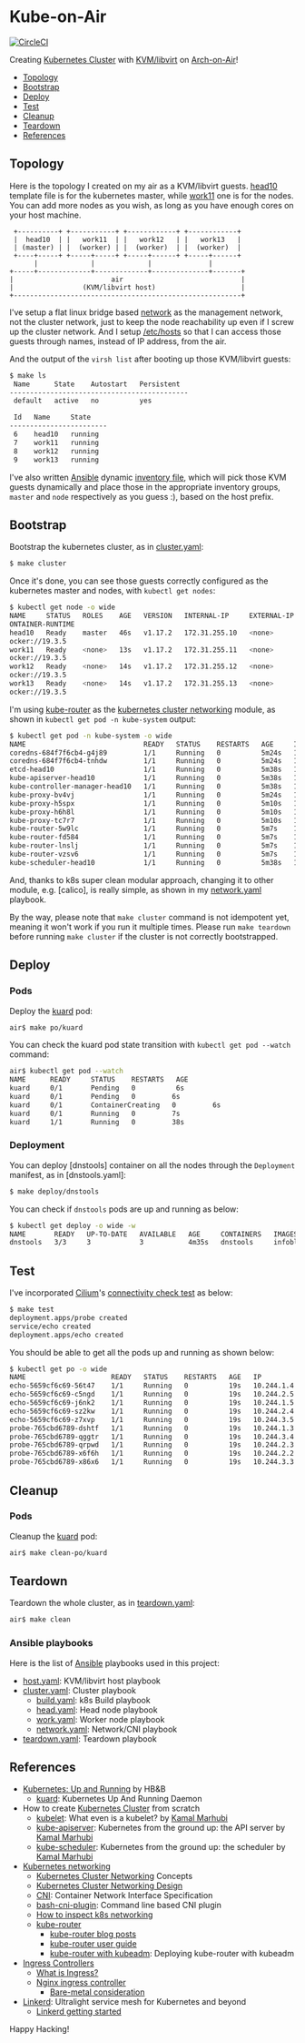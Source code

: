 # Kube-on-Air

[![CircleCI]](https://circleci.com/gh/keithnoguchi/workflows/kube-on-air)

[CircleCI]: https://circleci.com/gh/keithnoguchi/kube-on-air.svg?style=svg

Creating [Kubernetes Cluster] with [KVM/libvirt] on [Arch-on-Air]!

- [Topology](#topology)
- [Bootstrap](#bootstrap)
- [Deploy](#deploy)
- [Test](#test)
- [Cleanup](#cleanup)
- [Teardown](#teardown)
- [References](#references)

[kvm/libvirt]: https://libvirt.org/drvqemu.html
[arch-on-air]: https://github.com/keithnoguchi/arch-on-air/blob/master/README.md
[asciicast]: https://asciinema.org/a/146661.png

## Topology

Here is the topology I created on my air as a KVM/libvirt guests.
[head10] template file is for the kubernetes master, while [work11]
one is for the nodes.  You can add more nodes as you wish, as long
as you have enough cores on your host machine.

[head10]: templates/etc/libvirt/qemu/head.xml.j2
[work11]: templates/etc/libvirt/qemu/work.xml.j2

```
 +----------+ +-----------+ +------------+ +------------+
 |  head10  | |   work11  | |   work12   | |   work13   |
 | (master) | |  (worker) | |  (worker)  | |  (worker)  |
 +----+-----+ +-----+-----+ +-----+------+ +-----+------+
      |             |             |              |
+-----+-------------+-------------+--------------+-------+
|                        air                             |
|                 (KVM/libvirt host)                     |
+--------------------------------------------------------+
```

I've setup a flat linux bridge based [network] as the management
network, not the cluster network, just to keep the node reachability
up even if I screw up the cluster network.  And I setup [/etc/hosts]
so that I can access those guests through names, instead of IP address,
from the air.

[network]: files/etc/libvirt/qemu/network/default.xml
[/etc/hosts]: files/etc/hosts

And the output of the `virsh list` after booting up those KVM/libvirt
guests:

```sh
$ make ls
 Name      State    Autostart   Persistent
--------------------------------------------
 default   active   no          yes

 Id   Name     State
------------------------
 6    head10   running
 7    work11   running
 8    work12   running
 9    work13   running
```

I've also written [Ansible] dynamic [inventory file],
which will pick those KVM guests dynamically and
place those in the appropriate inventory groups,
`master` and `node` respectively as you guess :),
based on the host prefix.

[Ansible]: https://ansible.com
[inventory file]: inventory.py

## Bootstrap

Bootstrap the kubernetes cluster, as in [cluster.yaml]:

```sh
$ make cluster
```

Once it's done, you can see those guests correctly configured
as the kubernetes master and nodes, with `kubectl get nodes`:

```sh
$ kubectl get node -o wide
NAME     STATUS   ROLES    AGE   VERSION   INTERNAL-IP     EXTERNAL-IP   OS-IMAGE     KERNEL-VERSION   C
ONTAINER-RUNTIME
head10   Ready    master   46s   v1.17.2   172.31.255.10   <none>        Arch Linux   5.4.6-arch3-1    d
ocker://19.3.5
work11   Ready    <none>   13s   v1.17.2   172.31.255.11   <none>        Arch Linux   5.4.6-arch3-1    d
ocker://19.3.5
work12   Ready    <none>   14s   v1.17.2   172.31.255.12   <none>        Arch Linux   5.4.6-arch3-1    d
ocker://19.3.5
work13   Ready    <none>   14s   v1.17.2   172.31.255.13   <none>        Arch Linux   5.4.6-arch3-1    d
ocker://19.3.5
```

I'm using [kube-router] as the [kubernetes cluster networking] module, as shown in
`kubectl get pod -n kube-system` output:

```sh
$ kubectl get pod -n kube-system -o wide
NAME                             READY   STATUS    RESTARTS   AGE     IP              NODE     NOMINATED NODE   READINESS GATES
coredns-684f7f6cb4-g4j89         1/1     Running   0          5m24s   10.244.1.3      work12   <none>           <none>
coredns-684f7f6cb4-tnhdw         1/1     Running   0          5m24s   10.244.3.2      work13   <none>           <none>
etcd-head10                      1/1     Running   0          5m38s   172.31.255.10   head10   <none>           <none>
kube-apiserver-head10            1/1     Running   0          5m38s   172.31.255.10   head10   <none>           <none>
kube-controller-manager-head10   1/1     Running   0          5m38s   172.31.255.10   head10   <none>           <none>
kube-proxy-bv4vj                 1/1     Running   0          5m24s   172.31.255.10   head10   <none>           <none>
kube-proxy-h5spx                 1/1     Running   0          5m10s   172.31.255.11   work11   <none>           <none>
kube-proxy-h6h8l                 1/1     Running   0          5m10s   172.31.255.13   work13   <none>           <none>
kube-proxy-tc7r7                 1/1     Running   0          5m10s   172.31.255.12   work12   <none>           <none>
kube-router-5w9lc                1/1     Running   0          5m7s    172.31.255.13   work13   <none>           <none>
kube-router-fd584                1/1     Running   0          5m7s    172.31.255.10   head10   <none>           <none>
kube-router-lnslj                1/1     Running   0          5m7s    172.31.255.12   work12   <none>           <none>
kube-router-vzsv6                1/1     Running   0          5m7s    172.31.255.11   work11   <none>           <none>
kube-scheduler-head10            1/1     Running   0          5m38s   172.31.255.10   head10   <none>           <none>
```

And, thanks to k8s super clean modular approach, changing it to other
module, e.g. [calico], is really simple, as shown in my [network.yaml] playbook.

By the way, please note that `make cluster` command is not idempotent yet,
meaning it won't work if you run it multiple times.  Please run `make teardown`
before running `make cluster` if the cluster is not correctly bootstrapped.

## Deploy

### Pods

Deploy the [kuard] pod:

```sh
air$ make po/kuard
```

You can check the kuard pod state transition with `kubectl get pod --watch` command:

```sh
air$ kubectl get pod --watch
NAME      READY     STATUS    RESTARTS   AGE
kuard     0/1       Pending   0          6s
kuard     0/1       Pending   0         6s
kuard     0/1       ContainerCreating   0         6s
kuard     0/1       Running   0         7s
kuard     1/1       Running   0         38s
```

### Deployment

You can deploy [dnstools] container on all the nodes through the `Deployment` manifest, as in [dnstools.yaml]:

```sh
$ make deploy/dnstools
```

You can check if `dnstools` pods are up and running as below:

```sh
$ kubectl get deploy -o wide -w
NAME       READY   UP-TO-DATE   AVAILABLE   AGE     CONTAINERS   IMAGES              SELECTOR
dnstools   3/3     3            3           4m35s   dnstools     infoblox/dnstools   app=dnstools
```

## Test

I've incorporated [Cilium]'s [connectivity check test] as below:

```sh
$ make test
deployment.apps/probe created
service/echo created
deployment.apps/echo created
```

You should be able to get all the pods up and running as shown below:

```sh
$ kubectl get po -o wide
NAME                     READY   STATUS    RESTARTS   AGE   IP           NODE     NOMINATED NODE   READINESS GATES
echo-5659cf6c69-56t47    1/1     Running   0          19s   10.244.1.4   work11   <none>           <none>
echo-5659cf6c69-c5ngd    1/1     Running   0          19s   10.244.2.5   work13   <none>           <none>
echo-5659cf6c69-j6nk2    1/1     Running   0          19s   10.244.1.5   work11   <none>           <none>
echo-5659cf6c69-sz2kw    1/1     Running   0          19s   10.244.2.4   work13   <none>           <none>
echo-5659cf6c69-z7xvp    1/1     Running   0          19s   10.244.3.5   work12   <none>           <none>
probe-765cbd6789-dshtf   1/1     Running   0          19s   10.244.1.3   work11   <none>           <none>
probe-765cbd6789-qggtr   1/1     Running   0          19s   10.244.3.4   work12   <none>           <none>
probe-765cbd6789-qrpwd   1/1     Running   0          19s   10.244.2.3   work13   <none>           <none>
probe-765cbd6789-x6f6h   1/1     Running   0          19s   10.244.2.2   work13   <none>           <none>
probe-765cbd6789-x86x6   1/1     Running   0          19s   10.244.3.3   work12   <none>           <none>
```

[cilium]: http://docs.cilium.io/en/stable/gettingstarted/k8s-install-default/
[connectivity check test]: https://raw.githubusercontent.com/cilium/cilium/1.6.6/examples/kubernetes/connectivity-check/connectivity-check.yaml

## Cleanup

### Pods

Cleanup the [kuard] pod:

```sh
air$ make clean-po/kuard
```

## Teardown

Teardown the whole cluster, as in [teardown.yaml]:

```sh
air$ make clean
```

### Ansible playbooks

Here is the list of [Ansible] playbooks used in this project:

- [host.yaml]: KVM/libvirt host playbook
- [cluster.yaml]: Cluster playbook
  - [build.yaml]: k8s Build playbook
  - [head.yaml]: Head node playbook
  - [work.yaml]: Worker node playbook
  - [network.yaml]: Network/CNI playbook
- [teardown.yaml]: Teardown playbook

[host.yaml]: host.yaml
[cluster.yaml]: cluster.yaml
[build.yaml]: build.yaml
[head.yaml]: head.yaml
[work.yaml]: work.yaml
[network.yaml]: network.yaml
[teardown.yaml]: teardown.yaml

## References

- [Kubernetes: Up and Running] by HB&B
  - [kuard]: Kubernetes Up And Running Daemon
- How to create [Kubernetes Cluster] from scratch
  - [kubelet]: What even is a kubelet? by [Kamal Marhubi]
  - [kube-apiserver]: Kubernetes from the ground up: the API server by [Kamal Marhubi]
  - [kube-scheduler]: Kubernetes from the ground up: the scheduler by [Kamal Marhubi]
- [Kubernetes networking]
  - [Kubernetes Cluster Networking] Concepts
  - [Kubernetes Cluster Networking Design]
  - [CNI]: Container Network Interface Specification
  - [bash-cni-plugin]: Command line based CNI plugin
  - [How to inspect k8s networking]
  - [kube-router]
    - [kube-router blog posts]
    - [kube-router user guide]
    - [kube-router with kubeadm]: Deploying kube-router with kubeadm
- [Ingress Controllers]
  - [What is Ingress?]
  - [Nginx ingress controller]
    - [Bare-metal consideration]
- [Linkerd]: Ultralight service mesh for Kubernetes and beyond
  - [Linkerd getting started]

[kubernetes: up and running]: http://shop.oreilly.com/product/0636920043874.do
[kuard]: https://github.com/kubernetes-up-and-running/kuard/blob/master/README.md
[kubernetes cluster]: https://kubernetes.io/docs/getting-started-guides/scratch/
[Kamal Marhubi]: http://kamalmarhubi.com/
[kubelet]: http://kamalmarhubi.com/blog/2015/08/27/what-even-is-a-kubelet/
[kube-apiserver]: http://kamalmarhubi.com/blog/2015/09/06/kubernetes-from-the-ground-up-the-api-server/
[kube-scheduler]: http://kamalmarhubi.com/blog/2015/11/17/kubernetes-from-the-ground-up-the-scheduler/
[kubernetes networking]: https://www.altoros.com/blog/kubernetes-networking-writing-your-own-simple-cni-plug-in-with-bash/
[kubernetes cluster networking]: https://kubernetes.io/docs/concepts/cluster-administration/networking/
[kubernetes cluster networking design]: https://git.k8s.io/community/contributors/design-proposals/network/networking.md
[cni]: https://github.com/containernetworking/cni/blob/master/SPEC.md
[bash-cni-plugin]: https://github.com/s-matyukevich/bash-cni-plugin
[how to inspect k8s networking]: https://www.digitalocean.com/community/tutorials/how-to-inspect-kubernetes-networking
[kube-router]: https://www.kube-router.io/
[kube-router blog posts]: https://cloudnativelabs.github.io/post/2017-04-18-kubernetes-networking/
[kube-router user guide]: https://www.kube-router.io/docs/user-guide/
[kube-router with kubeadm]: https://github.com/cloudnativelabs/kube-router/blob/master/docs/kubeadm.md
[ingress controllers]: https://kubernetes.io/docs/concepts/services-networking/ingress-controllers/
[what is ingress?]: https://kubernetes.io/docs/concepts/services-networking/ingress/
[nginx ingress controller]: https://kubernetes.github.io/ingress-nginx/deploy/#bare-metal
[bare-metal consideration]: https://kubernetes.github.io/ingress-nginx/deploy/baremetal/
[linkerd]: https://linkerd.io/
[linkerd getting started]: https://linkerd.io/2/getting-started/

Happy Hacking!
